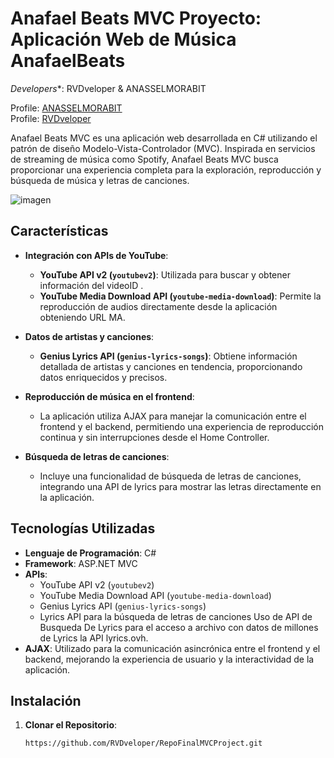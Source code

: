 # Anafael Beats MVC Proyecto: Aplicación Web de Música AnafaelBeats
*Developers**: RVDveloper & ANASSELMORABIT 

Profile: [ANASSELMORABIT](https://github.com/ANASSELMORABIT)  
Profile: [RVDveloper](https://github.com/RVDveloper)

Anafael Beats MVC es una aplicación web desarrollada en C# utilizando el patrón de diseño Modelo-Vista-Controlador (MVC). Inspirada en servicios de streaming de música como Spotify, Anafael Beats MVC busca proporcionar una experiencia completa para la exploración, reproducción y búsqueda de música y letras de canciones.

 ![imagen](https://github.com/RVDveloper/RepoFinalMVCProject/assets/147142574/0bbb7090-3ed4-4257-82ab-97493d2d862d)




## Características

- **Integración con APIs de YouTube**:
  - **YouTube API v2 (`youtubev2`)**: Utilizada para buscar y obtener información del videoID .
  - **YouTube Media Download API (`youtube-media-download`)**: Permite la reproducción de audios directamente desde la aplicación obteniendo URL MA.
  
- **Datos de artistas y canciones**:
  - **Genius Lyrics API (`genius-lyrics-songs`)**: Obtiene información detallada de artistas y canciones en tendencia, proporcionando datos enriquecidos y precisos.

- **Reproducción de música en el frontend**:
  - La aplicación utiliza AJAX para manejar la comunicación entre el frontend y el backend, permitiendo una experiencia de reproducción continua y sin interrupciones desde el Home Controller.

- **Búsqueda de letras de canciones**:
  - Incluye una funcionalidad de búsqueda de letras de canciones, integrando una API de lyrics para mostrar las letras directamente en la aplicación.

## Tecnologías Utilizadas

- **Lenguaje de Programación**: C#
- **Framework**: ASP.NET MVC
- **APIs**:
  - YouTube API v2 (`youtubev2`)
  - YouTube Media Download API (`youtube-media-download`)
  - Genius Lyrics API (`genius-lyrics-songs`)
  - Lyrics API para la búsqueda de letras de canciones Uso de API de Busqueda De Lyrics para el acceso a archivo con datos de millones de Lyrics la API lyrics.ovh.
- **AJAX**: Utilizado para la comunicación asincrónica entre el frontend y el backend, mejorando la experiencia de usuario y la interactividad de la aplicación.

## Instalación

1. **Clonar el Repositorio**:
   ```bash
   https://github.com/RVDveloper/RepoFinalMVCProject.git

